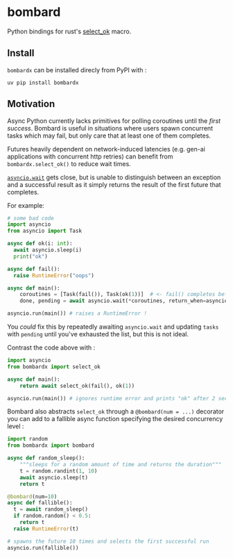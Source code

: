 # bombard
Python bindings for rust's [select_ok](https://docs.rs/futures/latest/futures/future/fn.select_ok.html) macro.

## Install 
`bombardx` can be installed direcly from PyPI with :
```
uv pip install bombardx
```

## Motivation
Async Python currently lacks primitives for polling coroutines until the _first success_. Bombard is useful in situations where users spawn concurrent tasks which may fail, but only care that at least one of them completes.

Futures heavily dependent on network-induced latencies (e.g. gen-ai applications with concurrent http retries) can benefit from `bombardx.select_ok()` to reduce wait times.

[`asyncio.wait`](https://docs.python.org/3/library/asyncio-task.html#waiting-primitives) gets close, but is unable to distinguish between an exception and a successful result as it simply returns the result of the first future that completes.

For example:

```python
# some bad code
import asyncio
from asyncio import Task

async def ok(i: int):
  await asyncio.sleep(i)
  print("ok")

async def fail():
  raise RuntimeError("oops")

async def main():
    coroutines = [Task(fail()), Task(ok(1))]  # <- fail() completes before ok(1) !
    done, pending = await asyncio.wait(*coroutines, return_when=asyncio.FIRST_COMPLETED)

asyncio.run(main()) # raises a RuntimeError !
```

You _could_ fix this by repeatedly awaiting `asyncio.wait` and updating `tasks` with `pending` until you've exhausted the list, but this is not ideal.

Contrast the code above with :

```python
import asyncio
from bombardx import select_ok

async def main():
    return await select_ok(fail(), ok(1))

asyncio.run(main()) # ignores runtime error and prints "ok" after 2 seconds
```

Bombard also abstracts `select_ok` through a `@bombard(num = ...)` decorator you can add to a fallible async function specifying the desired concurrency level :

```python
import random
from bombardx import bombard

async def random_sleep():
    """sleeps for a random amount of time and returns the duration"""
    t = random.randint(1, 10)
    await asyncio.sleep(t)
    return t

@bombard(num=10)
async def fallible():
  t = await random_sleep()
  if random.random() < 0.5:
    return t
  raise RuntimeError(t)

# spawns the future 10 times and selects the first successful run
asyncio.run(fallible())
```




